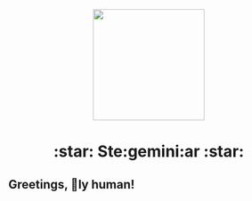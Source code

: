 <div id="header" align="center">
  <img src="https://cdn.discordapp.com/attachments/962562013249290260/1106802081450442752/28eN.gif" width="200"/>
  <h1> 
     :star: Ste:gemini:ar :star:
  </h1>
</div>

## Greetings, 💙ly human!
